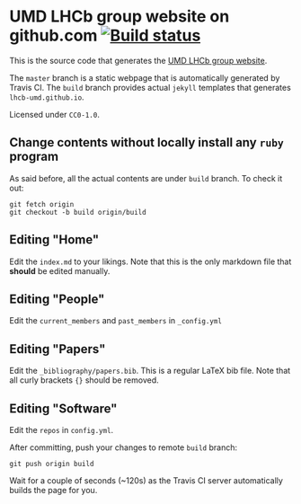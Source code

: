 # UMD LHCb group website on github.com [![Build status](https://travis-ci.com/umd-lhcb/umd-lhcb.github.io.svg?build)](https://travis-ci.com/umd-lhcb)
This is the source code that generates the
[UMD LHCb group website](http://flavor.physics.umd.edu).

The `master` branch is a static webpage that is automatically generated by
Travis CI.  The `build` branch provides actual `jekyll` templates that
generates `lhcb-umd.github.io`.

Licensed under `CC0-1.0`.

## Change contents without locally install any `ruby` program
As said before, all the actual contents are under `build` branch.  To check it
out:
```
git fetch origin
git checkout -b build origin/build
```

## Editing "Home"
Edit the `index.md` to your likings. Note that this is the only markdown file
that **should** be edited manually.

## Editing "People"
Edit the `current_members` and `past_members` in `_config.yml`

## Editing "Papers"
Edit the `_bibliography/papers.bib`. This is a regular LaTeX bib file. Note
that all curly brackets `{}` should be removed.

## Editing "Software"
Edit the `repos` in `config.yml`.

After committing, push your changes to remote `build` branch:
```
git push origin build
```

Wait for a couple of seconds (~120s) as the Travis CI server automatically
builds the page for you.

